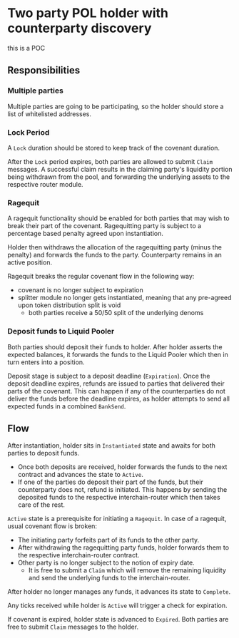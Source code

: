 # Two party POL holder with counterparty discovery

this is a POC

## Responsibilities

### Multiple parties

Multiple parties are going to be participating, so the holder should store a list of whitelisted addresses.

### Lock Period

A `Lock` duration should be stored to keep track of the covenant duration.

After the `Lock` period expires, both parties are allowed to submit `Claim` messages.
A successful claim results in the claiming party's liquidity portion being withdrawn from the
pool, and forwarding the underlying assets to the respective router module.

### Ragequit

A ragequit functionality should be enabled for both parties that may wish to break their part of the covenant.
Ragequitting party is subject to a percentage based penalty agreed upon instantiation.

Holder then withdraws the allocation of the ragequitting party (minus the penalty) and forwards the funds to the party.
Counterparty remains in an active position.

Ragequit breaks the regular covenant flow in the following way:

- covenant is no longer subject to expiration
- splitter module no longer gets instantiated, meaning that any pre-agreed upon token distribution split is void
  - both parties receive a 50/50 split of the underlying denoms

### Deposit funds to Liquid Pooler

Both parties should deposit their funds to holder. After holder asserts the expected balances, it forwards
the funds to the Liquid Pooler which then in turn enters into a position.

Deposit stage is subject to a deposit deadline (`Expiration`).
Once the deposit deadline expires, refunds are issued to parties that delivered their parts of the covenant.
This can happen if any of the counterparties do not deliver the funds before the deadline expires, as holder attempts to send all expected funds in a combined `BankSend`.

## Flow

After instantiation, holder sits in `Instantiated` state and awaits for both parties to deposit funds.

- Once both deposits are received, holder forwards the funds to the next contract and advances the state to `Active`.
- If one of the parties do deposit their part of the funds, but their counterparty does not, refund is initiated. This happens by sending the deposited funds to the respective interchain-router which then takes care of the rest.

`Active` state is a prerequisite for initiating a `Ragequit`. In case of a ragequit, usual covenant flow is broken:

- The initiating party forfeits part of its funds to the other party.
- After withdrawing the ragequitting party funds, holder forwards them to the respective interchain-router contract.
- Other party is no longer subject to the notion of expiry date.
  - It is free to submit a `Claim` which will remove the remaining liquidity and send the underlying funds to the interchain-router.

After holder no longer manages any funds, it advances its state to `Complete`.

Any ticks received while holder is `Active` will trigger a check for expiration.

If covenant is expired, holder state is advanced to `Expired`.
Both parties are free to submit `Claim` messages to the holder.
